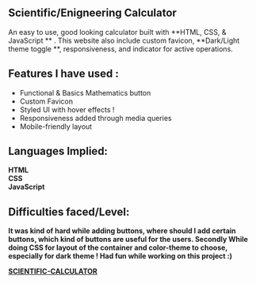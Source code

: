 ## Scientific/Enigneering Calculator 

An easy to use, good looking calculator built with **HTML, CSS, & JavaScript ** . This website also include custom favicon, **Dark/Light theme toggle **, responsiveness, and indicator for active operations.

## Features I have used :
- Functional & Basics Mathematics button
- Custom Favicon
- Styled UI with hover effects !
- Responsiveness added through media queries
- Mobile-friendly layout

## Languages Implied:
<b>HTML <br> CSS <br> JavaScript<b>

## Difficulties faced/Level:
It was kind of hard while adding buttons, where should I add certain buttons, which kind of buttons are useful for the users. Secondly While doing CSS for layout of the container and color-theme to choose, especially for dark theme ! Had fun while working on this project :)

[SCIENTIFIC-CALCULATOR]()